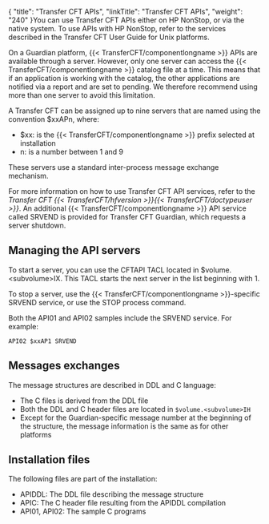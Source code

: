 {
    "title": "Transfer CFT APIs",
    "linkTitle": "Transfer CFT APIs",
    "weight": "240"
}You can use Transfer CFT APIs either on HP NonStop, or via the native system. To use APIs with HP NonStop, refer to the services described in the Transfer CFT User Guide for Unix platforms.

On a Guardian platform, {{< TransferCFT/componentlongname  >}} APIs are available through a server. However, only one server can access the {{< TransferCFT/componentlongname  >}} catalog file at a time. This means that if an application is working with the catalog, the other applications are notified via a report and are set to pending. We therefore recommend using more than one server to avoid this limitation.

A Transfer CFT can be assigned up to nine servers that are named using the convention $xxAPn, where:

-   $xx: is the {{< TransferCFT/componentlongname >}} prefix selected at installation
-   n: is a number between 1 and 9

These servers use a standard inter-process message exchange mechanism.

For more information on how to use Transfer CFT API services, refer to the *Transfer CFT {{< TransferCFT/hfversion  >}}{{< TransferCFT/doctypeuser  >}}*. An additional {{< TransferCFT/componentlongname  >}} API service called SRVEND is provided for Transfer CFT  Guardian, which requests a server shutdown.

## Managing the API servers

To start a server, you can use the CFTAPI TACL located in $volume.&lt;subvolume>IX. This TACL starts the next server in the list beginning with 1.

To stop a server, use the {{< TransferCFT/componentlongname  >}}-specific SRVEND service, or use the STOP process command.

Both the API01 and API02 samples include the SRVEND service. For example:

```
API02 $xxAP1 SRVEND
```

## Messages exchanges

The message structures are described in DDL and C language:  

-   The C files is derived from the DDL file
-   Both the DDL and C header files are located in `$volume.<subvolume>IH`
-   Except for the Guardian-specific message number at the beginning of the structure, the message information is the same as for other platforms

## Installation files

The following files are part of the installation:

-   APIDDL: The DDL file describing the message structure
-   APIC: The C header file resulting from the APIDDL compilation
-   API01, API02: The sample C programs
